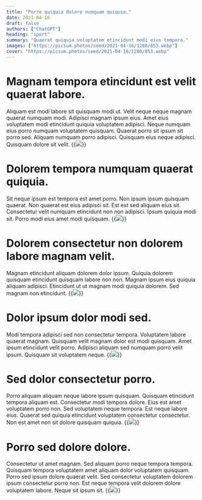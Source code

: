 ```yaml
---
title: "Porro quiquia dolore numquam quiquia."
date: 2021-04-16
draft: false 
authors: ["ChatGPT"]
heading: "sport"
summary: "Quaerat quiquia voluptatem etincidunt modi eius tempora."
images: ["https://picsum.photos/seed/2021-04-16/1280/853.webp"]
cover: "https://picsum.photos/seed/2021-04-16/1280/853.webp"
---
```

# Magnam tempora etincidunt est velit quaerat labore.        
Aliquam est modi labore sit quisquam modi ut. Velit neque neque magnam quaerat numquam modi. Adipisci magnam ipsum eius. Amet eius voluptatem modi etincidunt quiquia voluptatem adipisci. Neque numquam eius porro numquam voluptatem quisquam. Quaerat porro sit ipsum sit porro sed. Aliquam numquam porro adipisci. Quisquam eius neque adipisci. Quisquam dolore sit velit.
{{<image src="https://picsum.photos/seed/2101/1280/853.webp">}}
# Dolorem tempora numquam quaerat quiquia.        
Sit neque ipsum est tempora est amet porro. Non ipsum ipsum quisquam quaerat. Non quaerat est eius adipisci sit. Est est sed aliquam eius sit. Consectetur velit numquam etincidunt non non adipisci. Ipsum quiquia modi sit. Porro modi eius amet modi quisquam.
{{<image src="https://picsum.photos/seed/2111/1280/853.webp">}}
# Dolorem consectetur non dolorem labore magnam velit.        
Magnam etincidunt aliquam dolorem dolor ipsum. Quiquia dolorem quisquam etincidunt quisquam labore non non. Magnam ipsum eius quiquia aliquam adipisci. Etincidunt ut ut magnam modi quiquia dolorem. Sed magnam non etincidunt.
{{<image src="https://picsum.photos/seed/2121/1280/853.webp">}}
# Dolor ipsum dolor modi sed.        
Modi tempora adipisci sed non consectetur tempora. Voluptatem labore quaerat magnam. Quisquam velit magnam dolor est modi quisquam. Amet ipsum etincidunt velit porro. Adipisci aliquam sed numquam porro velit ipsum. Quisquam sit voluptatem neque.
{{<image src="https://picsum.photos/seed/2131/1280/853.webp">}}
# Sed dolor consectetur porro.        
Porro aliquam aliquam neque labore ipsum quisquam. Quisquam etincidunt tempora aliquam est. Consectetur modi tempora dolore. Eius est amet voluptatem porro non. Sed voluptatem neque tempora. Est neque labore eius. Quaerat sed quiquia etincidunt voluptatem consectetur consectetur. Non est amet non sit dolore quisquam quiquia.
{{<image src="https://picsum.photos/seed/2141/1280/853.webp">}}
# Porro sed dolore dolore.        
Consectetur ut amet magnam. Sed aliquam porro neque tempora tempora. Quisquam tempora voluptatem amet aliquam dolor voluptatem quisquam. Porro sed ipsum dolore quaerat velit. Sed consectetur voluptatem dolorem ipsum consectetur porro non. Est neque tempora velit dolorem dolore voluptatem labore. Neque sit ipsum sit.
{{<image src="https://picsum.photos/seed/2151/1280/853.webp">}}

